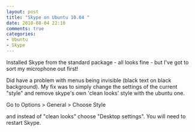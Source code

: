 ```yaml
---
layout: post
title: "Skype on Ubuntu 10.04 "
date: 2010-08-04 22:10
comments: true
categories:
- Ubuntu
- Skype
---
```


Installed Skype from the standard package - all looks fine - but I've got to sort my microphone out first!

Did have a problem with menus being invisible (black text on black background). My fix was to simply change the settings of the current "style" and remove skype's own 'clean looks' style with the ubuntu one.

Go to Options > General > Choose Style 

and instead of "clean looks" choose "Desktop settings". You will need to restart Skype. 

  